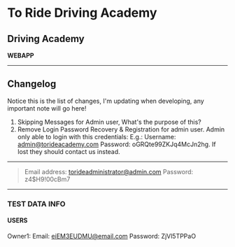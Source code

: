 
# To Ride Driving Academy

##  Driving Academy

**WEBAPP**

---

## Changelog

Notice this is the list of changes, I'm updating when developing, any important note will go here!

1.  Skipping Messages for Admin user, What's the purpose of this?
2.  Remove Login Password Recovery & Registration for admin user. Admin only able to login with this credentials: E.g.: Username: admin@torideacademy.com  Password: oGRQte99ZKJq4McJn2hg. If lost they should contact us instead.

---

>   Email address: torideadministrator@admin.com
>   Password: z4$H9!00cBm7

---

### TEST DATA INFO

#### USERS

Owner1: 
Email: eiEM3EUDMU@email.com
Password: ZjVl5TPPaO